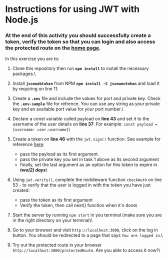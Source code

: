 # Instructions for using JWT with Node.js

### At the end of this activity you should successfully create a token, verify the token so that you can login and also access the protected route on the [home page](http://localhost:3000).

In this exercise you are to:
1. Clone this repository then run **`npm install`** to install the necessary packages.\
2. Install **`jsonwebtoken`** from NPM **`npm install -S jsonwentoken`** and load it by requiring on line 11\.
3. Create a **`.env`** file and include the values for port and private key. Check the **`.env-sample`** file for refrence. You can use any string as your private key and an available port value for your port number.\
4. Declare a const variable called payload on **line 43** and set it to the username of the user details on **line 37**. For example:  `const payload = {username: user.username}`\
5. Create a token on **line 46** with the `jwt.sign()` function. See example for reference [here](https://github.com/Make-School-Courses/BEW-1.3-Server-Side-Architectures-and-Frameworks/tree/master/Lessons/07-Authentication):

    - pass the payload as its first argument.
    - pass the private key you set in task 1 above as its second argument
    - finally, set the last argument as an option for this token to expire in ***two(2) days***\

6. Using `jwt.verify()`, complete the middleware function `checkAuth` on line 53 - to verify that the user is logged in with the token you have just created:

    - pass the token as its first argument
    - Verify the token, then call next() function when it's done\
7. Start the server by running `npm start` in you terminal (make sure you are in the right directory on your terminal)\
8. Go to your browser and visit `http://localhost:3000`, click on the log in button. You should be redirected to a page that says `You are logged in`.\
9. Try out the protected route in your browser `http://localhost:3000/protectedRoute`. Are you able to access it now?\
